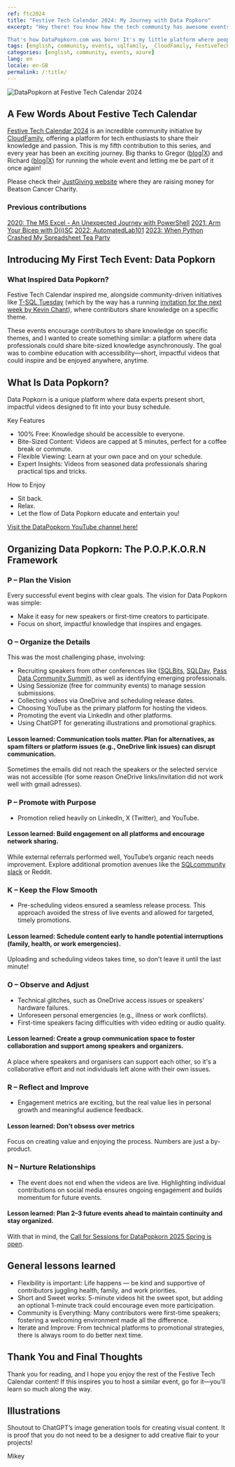 ```yaml
---
ref: ftc2024
title: "Festive Tech Calendar 2024: My Journey with Data Popkorn"
excerpt: "Hey there! You know how the tech community has awesome events like FestiveTechCalendar where people share knowledge and grow together? Well, that got me thinking—why not create something fun and bite-sized?

That's how DataPopkorn.com was born! It's my little platform where people can share quick tech tricks through short recordings."
tags: [english, community, events, sqlfamily, _CloudFamily, FestiveTechCalendar, datapopkorn, mvpbuzz]
categories: [english, community, events, azure]
lang: en
locale: en-GB
permalink: /:title/
---
```



![DataPopkorn at Festive Tech Calendar 2024](/assets/images/20241201-festivetechcalendar2024-popkorn.jpg)

## A Few Words About Festive Tech Calendar

[Festive Tech Calendar 2024](https://festivetechcalendar.com/) is an incredible community initiative by [CloudFamily](https://cloudfamily.info), offering a platform for tech enthusiasts to share their knowledge and passion. This is my fifth contribution to this series, and every year has been an exciting journey. Big thanks to Gregor ([blog](https://gregorsuttie.com)\|[X](https://x.com/gregor_suttie)) and Richard ([blog](https://pixelrobots.co.uk)\|[X](https://x.com/Pixel_Robots)) for running the whole event and letting me be part of it once again!

Please check their [JustGiving website](https://www.justgiving.com/page/festive-tech-calendar-2024) where they are raising money for Beatson Cancer Charity.

### Previous contributions
[2020: The MS Excel - An Unexpected Journey with PowerShell](https://bronowski.it/blog/2020/12/the-ms-excel-an-unexpected-journey-with-powershell/)
[2021: Arm Your Bicep with D(i)SC](https://bronowski.it/festive-tech-calendar-2021/)
[2022: AutomatedLab101](https://www.youtube.com/watch?v=ui5R7eWEmxg)
[2023: When Python Crashed My Spreadsheet Tea Party](https://www.youtube.com/watch?v=_ZLQDhXwlqU)


## Introducing My First Tech Event: Data Popkorn

### What Inspired Data Popkorn?

Festive Tech Calendar inspired me, alongside community-driven initiatives like [T-SQL Tuesday](https://tsqltuesday.com/) (which by the way has a running [invitation for the next week by Kevin Chant](https://www.kevinrchant.com/2024/12/03/t-sql-tuesday-181-first-ever-t-sql-tuesday-and-festive-tech-calendar-crossover/)), where contributors share knowledge on a specific theme. 

These events encourage contributors to share knowledge on specific themes, and I wanted to create something similar: a platform where data professionals could share bite-sized knowledge asynchronously. The goal was to combine education with accessibility—short, impactful videos that could inspire and be enjoyed anywhere, anytime.

## What Is Data Popkorn?

Data Popkorn is a unique platform where data experts present short, impactful videos designed to fit into your busy schedule.

Key Features
* 100% Free: Knowledge should be accessible to everyone.
* Bite-Sized Content: Videos are capped at 5 minutes, perfect for a coffee break or commute.
* Flexible Viewing: Learn at your own pace and on your schedule.
* Expert Insights: Videos from seasoned data professionals sharing practical tips and tricks.

How to Enjoy
* Sit back.
* Relax.
* Let the flow of Data Popkorn educate and entertain you!

[Visit the DataPopkorn YouTube channel here!](https://www.youtube.com/@datapopkorn)

## Organizing Data Popkorn: The P.O.P.K.O.R.N Framework


### P – Plan the Vision
Every successful event begins with clear goals. The vision for Data Popkorn was simple:

* Make it easy for new speakers or first-time creators to participate.
* Focus on short, impactful knowledge that inspires and engages.


### O – Organize the Details
This was the most challenging phase, involving:

* Recruiting speakers from other conferences like ([SQLBits](sqlbits.com), [SQLDay](sqlday.pl), [Pass Data Community Summit](PassDataCommunitySummit.com)), as well as identifying emerging professionals.
* Using Sessionize (free for community events) to manage session submissions.
* Collecting videos via OneDrive and scheduling release dates.
* Choosing YouTube as the primary platform for hosting the videos.
* Promoting the event via LinkedIn and other platforms.
* Using ChatGPT for generating illustrations and promotional graphics.

#### Lesson learned: Communication tools matter. Plan for alternatives, as spam filters or platform issues (e.g., OneDrive link issues) can disrupt communication. 

Sometimes the emails did not reach the speakers or the selected service was not accessible (for some reason OneDrive links/invitation did not work well with gmail adresses).


### P – Promote with Purpose
* Promotion relied heavily on LinkedIn, X (Twitter), and YouTube.

#### Lesson learned: Build engagement on all platforms and encourage network sharing.

While external referrals performed well, YouTube’s organic reach needs improvement. Explore additional promotion avenues like the [SQLcommunity slack](https://SQLcommunity.Slack.com) or Reddit.


### K – Keep the Flow Smooth
* Pre-scheduling videos ensured a seamless release process. This approach avoided the stress of live events and allowed for targeted, timely promotions.

#### Lesson learned: Schedule content early to handle potential interruptions (family, health, or work emergencies).

Uploading and scheduling videos takes time, so don't leave it until the last minute!



### O – Observe and Adjust
* Technical glitches, such as OneDrive access issues or speakers' hardware failures.
* Unforeseen personal emergencies (e.g., illness or work conflicts).
* First-time speakers facing difficulties with video editing or audio quality.

#### Lesson learned: Create a group communication space to foster collaboration and support among speakers and organizers.

A place where speakers and organisers can support each other, so it's a collaborative effort and not individuals left alone with their own issues. 


### R – Reflect and Improve
* Engagement metrics are exciting, but the real value lies in personal growth and meaningful audience feedback.


#### Lesson learned: Don’t obsess over metrics

Focus on creating value and enjoying the process. Numbers are just a by-product.


### N – Nurture Relationships
* The event does not end when the videos are live. Highlighting individual contributions on social media ensures ongoing engagement and builds momentum for future events.

#### Lesson learned: Plan 2–3 future events ahead to maintain continuity and stay organized.

With that in mind, the [Call for Sessions for DataPopkorn 2025 Spring is open](https://sessionize.com/datapopkorn2025). 


## General lessons learned
* Flexibility is important: Life happens — be kind and supportive of contributors juggling health, family, and work priorities.
* Short and Sweet works: 5-minute videos hit the sweet spot, but adding an optional 1-minute track could encourage even more participation.
* Community is Everything: Many contributors were first-time speakers; fostering a welcoming environment made all the difference.
* Iterate and Improve: From technical platforms to promotional strategies, there is always room to do better next time.

## Thank You and Final Thoughts
Thank you for reading, and I hope you enjoy the rest of the Festive Tech Calendar content! If this inspires you to host a similar event, go for it—you’ll learn so much along the way.


## Illustrations
Shoutout to ChatGPT’s image generation tools for creating visual content. It is proof that you do not need to be a designer to add creative flair to your projects!

Mikey